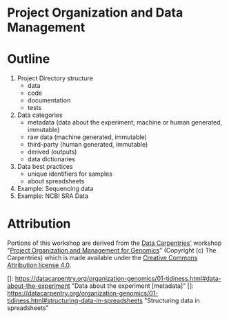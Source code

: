 # Project Organization and Data Management

# Outline

1. Project Directory structure
    - data
    - code
    - documentation
    - tests
1. Data categories
    - metadata (data about the experiment; machine or human generated, immutable)
    - raw data (machine generated, immutable)
    - third-party (human generated, immutable)
    - derived (outputs)
    - data dictionaries
1. Data best practices
    - unique identifiers for samples
    - about spreadsheets
1. Example: Sequencing data
1. Example: NCBI SRA Data




# Attribution

Portions of this workshop are derived from the [Data Carpentries'][dc_home]
workshop "[Project Organization and Management for Genomics][dc_orgg]"
(Copyright (c) The Carpentries) which is made available under the [Creative
Commons Attribution license 4.0][cc40].



<!-- LINKS -->

[cc40]: https://creativecommons.org/licenses/by/4.0/
[cc40l]: https://creativecommons.org/licenses/by/4.0/legalcode
[dc_home]: https://datacarpentry.org/
[dc_orgg]: https://datacarpentry.org/organization-genomics

[]: https://datacarpentry.org/organization-genomics/01-tidiness.html#data-about-the-experiment "Data about the experiment [metadata]"
[]: https://datacarpentry.org/organization-genomics/01-tidiness.html#structuring-data-in-spreadsheets "Structuring data in spreadsheets"

<!-- END -->
